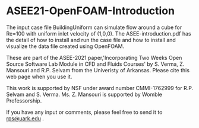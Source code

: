 # ASEE21-OpenFOAM-Introduction
The input case file BuildingUniform can simulate flow around a cube for Re=100 with uniform inlet velocity of (1,0,0).
The ASEE-introduction.pdf has the detail of how to install and run the case file and how to install and visualize the data file created using OpenFOAM.

These are part of the ASEE-2021 paper,'Incorporating Two Weeks Open Source Software Lab Module in CFD and Fluids Courses' by S. Verma, Z. Mansouri and R.P. Selvam from the Univeristy of Arkansas. Please cite this web page when you use it.

This work is supported by NSF under award number CMMI-1762999 for R.P. Selvam and S. Verma. Ms. Z. Mansouri is supported by Womble Professorship.

If you have any input or comments, please feel free to send it to rps@uark.edu .

